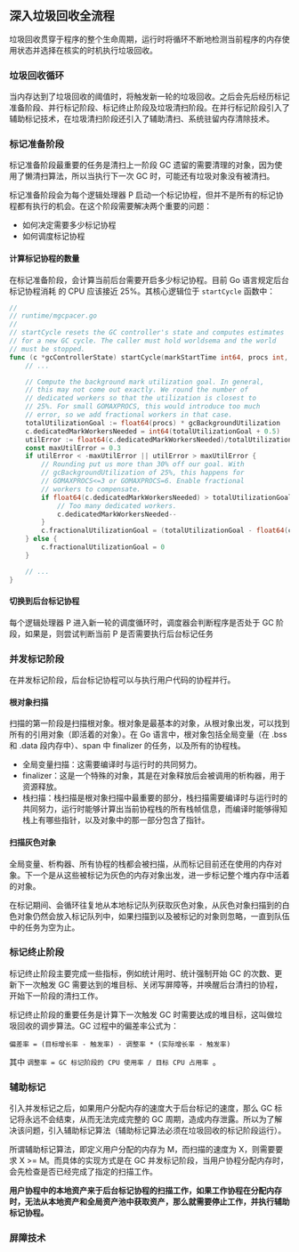 深入垃圾回收全流程
----------------------------

垃圾回收贯穿于程序的整个生命周期，运行时将循环不断地检测当前程序的内存使用状态并选择在核实的时机执行垃圾回收。



### 垃圾回收循环

当内存达到了垃圾回收的阈值时，将触发新一轮的垃圾回收。之后会先后经历标记准备阶段、并行标记阶段、标记终止阶段及垃圾清扫阶段。在并行标记阶段引入了辅助标记技术，在垃圾清扫阶段还引入了辅助清扫、系统驻留内存清除技术。



### 标记准备阶段

标记准备阶段最重要的任务是清扫上一阶段 GC 遗留的需要清理的对象，因为使用了懒清扫算法，所以当执行下一次 GC 时，可能还有垃圾对象没有被清扫。

标记准备阶段会为每个逻辑处理器 P 启动一个标记协程，但并不是所有的标记协程都有执行的机会。在这个阶段需要解决两个重要的问题：

* 如何决定需要多少标记协程
* 如何调度标记协程

#### 计算标记协程的数量

在标记准备阶段，会计算当前后台需要开启多少标记协程。目前 Go 语言规定后台标记协程消耗 的 CPU 应该接近 25%。其核心逻辑位于 `startCycle` 函数中：

```go
//
// runtime/mgcpacer.go
//
// startCycle resets the GC controller's state and computes estimates
// for a new GC cycle. The caller must hold worldsema and the world
// must be stopped.
func (c *gcControllerState) startCycle(markStartTime int64, procs int, trigger gcTrigger) {
	// ...

	// Compute the background mark utilization goal. In general,
	// this may not come out exactly. We round the number of
	// dedicated workers so that the utilization is closest to
	// 25%. For small GOMAXPROCS, this would introduce too much
	// error, so we add fractional workers in that case.
	totalUtilizationGoal := float64(procs) * gcBackgroundUtilization
	c.dedicatedMarkWorkersNeeded = int64(totalUtilizationGoal + 0.5)
	utilError := float64(c.dedicatedMarkWorkersNeeded)/totalUtilizationGoal - 1
	const maxUtilError = 0.3
	if utilError < -maxUtilError || utilError > maxUtilError {
		// Rounding put us more than 30% off our goal. With
		// gcBackgroundUtilization of 25%, this happens for
		// GOMAXPROCS<=3 or GOMAXPROCS=6. Enable fractional
		// workers to compensate.
		if float64(c.dedicatedMarkWorkersNeeded) > totalUtilizationGoal {
			// Too many dedicated workers.
			c.dedicatedMarkWorkersNeeded--
		}
		c.fractionalUtilizationGoal = (totalUtilizationGoal - float64(c.dedicatedMarkWorkersNeeded)) / float64(procs)
	} else {
		c.fractionalUtilizationGoal = 0
	}

	// ...
}
```

#### 切换到后台标记协程

每个逻辑处理器 P 进入新一轮的调度循环时，调度器会判断程序是否处于 GC 阶段，如果是，则尝试判断当前 P 是否需要执行后台标记任务



### 并发标记阶段

在并发标记阶段，后台标记协程可以与执行用户代码的协程并行。

#### 根对象扫描

扫描的第一阶段是扫描根对象。根对象是最基本的对象，从根对象出发，可以找到所有的引用对象（即活着的对象）。在 Go 语言中，根对象包括全局变量（在 .bss 和 .data 段内存中）、span 中 finalizer 的任务，以及所有的协程栈。

* 全局变量扫描：这需要编译时与运行时的共同努力。
* finalizer：这是一个特殊的对象，其是在对象释放后会被调用的析构器，用于资源释放。
* 栈扫描：栈扫描是根对象扫描中最重要的部分，栈扫描需要编译时与运行时的共同努力，运行时能够计算出当前协程栈的所有栈帧信息，而编译时能够得知栈上有哪些指针，以及对象中的那一部分包含了指针。

#### 扫描灰色对象

全局变量、析构器、所有协程的栈都会被扫描，从而标记目前还在使用的内存对象。下一个是从这些被标记为灰色的内存对象出发，进一步标记整个堆内存中活着的对象。

在标记期间、会循环往复地从本地标记队列获取灰色对象，从灰色对象扫描到的白色对象仍然会放入标记队列中，如果扫描到以及被标记的对象则忽略，一直到队伍中的任务为空为止。



### 标记终止阶段

标记终止阶段主要完成一些指标，例如统计用时、统计强制开始 GC 的次数、更新下一次触发 GC 需要达到的堆目标、关闭写屏障等，并唤醒后台清扫的协程，开始下一阶段的清扫工作。

标记终止阶段的重要任务是计算下一次触发 GC 时需要达成的堆目标，这叫做垃圾回收的调步算法。GC 过程中的偏差率公式为：

```
偏差率 = (目标增长率 - 触发率) - 调整率 * (实际增长率 - 触发率)
```

其中 `调整率 = GC 标记阶段的 CPU 使用率 / 目标 CPU 占用率 `。



### 辅助标记

引入并发标记之后，如果用户分配内存的速度大于后台标记的速度，那么 GC 标记将永远不会结束，从而无法完成完整的 GC 周期，造成内存泄露。所以为了解决该问题，引入辅助标记算法（辅助标记算法必须在垃圾回收的标记阶段运行）。

所谓辅助标记算法，即定义用户分配的内存为 M，而扫描的速度为 X，则需要要求 X >= M。而具体的实现方式是在 GC 并发标记阶段，当用户协程分配内存时，会先检查是否已经完成了指定的扫描工作。

**用户协程中的本地资产来于后台标记协程的扫描工作，如果工作协程在分配内存时，无法从本地资产和全局资产池中获取资产，那么就需要停止工作，并执行辅助标记协程。**



### 屏障技术

